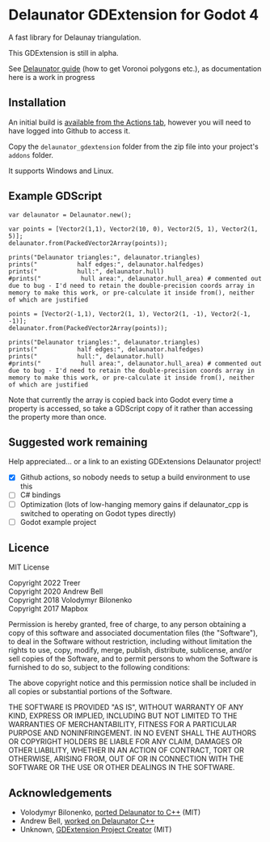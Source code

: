 # Delaunator GDExtension for Godot 4

A fast library for Delaunay triangulation.

This GDExtension is still in alpha.

See [Delaunator guide](https://mapbox.github.io/delaunator/) (how to get Voronoi polygons etc.), as documentation here is a work in progress

## Installation
An initial build is [available from the Actions tab](https://github.com/Treer/GDExtension_Delaunator/suites/5862211168/artifacts/197641652), however you will need to have logged into Github to access it.

Copy the `delaunator_gdextension` folder from the zip file into your project's `addons` folder.

It supports Windows and Linux.

## Example GDScript
```gdscript
var delaunator = Delaunator.new();

var points = [Vector2(1,1), Vector2(10, 0), Vector2(5, 1), Vector2(1, 5)];
delaunator.from(PackedVector2Array(points));
    
prints("Delaunator triangles:", delaunator.triangles)
prints("           half edges:", delaunator.halfedges)
prints("           hull:", delaunator.hull)
#prints("           hull area:", delaunator.hull_area) # commented out due to bug - I'd need to retain the double-precision coords array in memory to make this work, or pre-calculate it inside from(), neither of which are justified

points = [Vector2(-1,1), Vector2(1, 1), Vector2(1, -1), Vector2(-1, -1)];
delaunator.from(PackedVector2Array(points));

prints("Delaunator triangles:", delaunator.triangles)
prints("           half edges:", delaunator.halfedges)
prints("           hull:", delaunator.hull)
#prints("           hull area:", delaunator.hull_area) # commented out due to bug - I'd need to retain the double-precision coords array in memory to make this work, or pre-calculate it inside from(), neither of which are justified
```

Note that currently the array is copied back into Godot every time a property is accessed, so take a GDScript copy of it rather than accessing the property more than once.

## Suggested work remaining
Help appreciated... or a link to an existing GDExtensions Delaunator project!

* [x] Github actions, so nobody needs to setup a build environment to use this
* [ ] C# bindings
* [ ] Optimization (lots of low-hanging memory gains if delaunator_cpp is switched to operating on Godot types directly)
* [ ] Godot example project

## Licence

MIT License

Copyright 2022 Treer  
Copyright 2020 Andrew Bell  
Copyright 2018 Volodymyr Bilonenko  
Copyright 2017 Mapbox

Permission is hereby granted, free of charge, to any person obtaining a copy
of this software and associated documentation files (the "Software"), to deal
in the Software without restriction, including without limitation the rights
to use, copy, modify, merge, publish, distribute, sublicense, and/or sell
copies of the Software, and to permit persons to whom the Software is
furnished to do so, subject to the following conditions:

The above copyright notice and this permission notice shall be included in all
copies or substantial portions of the Software.

THE SOFTWARE IS PROVIDED "AS IS", WITHOUT WARRANTY OF ANY KIND, EXPRESS OR
IMPLIED, INCLUDING BUT NOT LIMITED TO THE WARRANTIES OF MERCHANTABILITY,
FITNESS FOR A PARTICULAR PURPOSE AND NONINFRINGEMENT. IN NO EVENT SHALL THE
AUTHORS OR COPYRIGHT HOLDERS BE LIABLE FOR ANY CLAIM, DAMAGES OR OTHER
LIABILITY, WHETHER IN AN ACTION OF CONTRACT, TORT OR OTHERWISE, ARISING FROM,
OUT OF OR IN CONNECTION WITH THE SOFTWARE OR THE USE OR OTHER DEALINGS IN THE
SOFTWARE.

## Acknowledgements
* Volodymyr Bilonenko, [ported Delaunator to C++](https://github.com/delfrrr/delaunator-cpp) (MIT)
* Andrew Bell, [worked on Delaunator C++](https://github.com/abellgithub/delaunator-cpp)
* Unknown, [GDExtension Project Creator](https://github.com/nonunknown/gdextension-creator) (MIT)
